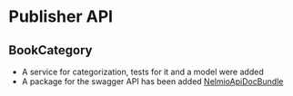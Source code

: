 Publisher API 
=======================

BookCategory
-----

* A service for categorization, tests for it and a model were added
* A package for the swagger API has been added [NelmioApiDocBundle](https://github.com/nelmio/NelmioApiDocBundle)
